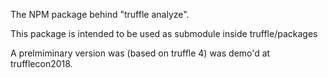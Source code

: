 The NPM package behind "truffle analyze".

This package is intended to be used as submodule inside truffle/packages

A prelmiminary version was (based on truffle 4) was demo'd at
trufflecon2018.
